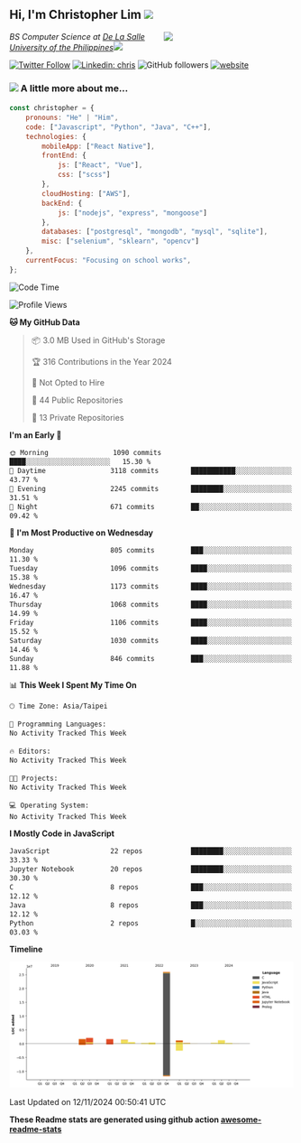 <h2>Hi, I'm Christopher Lim <img src="https://media3.giphy.com/media/r3SVtaGUukD5V6UjzP/giphy.gif" width="50" /></h2>
<img align='right' src="https://media.giphy.com/media/M9gbBd9nbDrOTu1Mqx/giphy.gif" width="230">
<p><em>BS Computer Science at <a href="https://www.dlsu.edu.ph/">De La Salle University of the Philippines</a><img src="https://media.giphy.com/media/WUlplcMpOCEmTGBtBW/giphy.gif" width="30"> 
</em></p>

[![Twitter Follow](https://img.shields.io/twitter/follow/ClovesJL?label=Follow)](https://twitter.com/intent/follow?screen_name=ClovesJL)
[![Linkedin: chris](https://img.shields.io/badge/-chris-blue?style=flat-square&logo=Linkedin&logoColor=white&link=https://www.linkedin.com/in/christopher-lim-122831183/)](https://www.linkedin.com/in/christopher-lim-122831183/)
![GitHub followers](https://img.shields.io/github/followers/cc-visionary?label=Follow&style=social)
[![website](https://img.shields.io/badge/Website-46a2f1.svg?&style=flat-square&logo=Google-Chrome&logoColor=white&link=http://christopherlim.surge.sh/)](http://christopherlim.surge.sh/)

### <img src="https://media.giphy.com/media/VgCDAzcKvsR6OM0uWg/giphy.gif" width="50"> A little more about me...  

```javascript
const christopher = {
    pronouns: "He" | "Him",
    code: ["Javascript", "Python", "Java", "C++"],
    technologies: {
        mobileApp: ["React Native"],
        frontEnd: {
            js: ["React", "Vue"],
            css: ["scss"]
        },
        cloudHosting: ["AWS"],
        backEnd: {
            js: ["nodejs", "express", "mongoose"]
        },
        databases: ["postgresql", "mongodb", "mysql", "sqlite"],
        misc: ["selenium", "sklearn", "opencv"]
    },
    currentFocus: "Focusing on school works",
};
```

<!--START_SECTION:waka-->
![Code Time](http://img.shields.io/badge/Code%20Time-825%20hrs%2018%20mins-blue)

![Profile Views](http://img.shields.io/badge/Profile%20Views-4-blue)

**🐱 My GitHub Data** 

> 📦 3.0 MB Used in GitHub's Storage 
 > 
> 🏆 316 Contributions in the Year 2024
 > 
> 🚫 Not Opted to Hire
 > 
> 📜 44 Public Repositories 
 > 
> 🔑 13 Private Repositories 
 > 
**I'm an Early 🐤** 

```text
🌞 Morning                1090 commits        ████░░░░░░░░░░░░░░░░░░░░░   15.30 % 
🌆 Daytime                3118 commits        ███████████░░░░░░░░░░░░░░   43.77 % 
🌃 Evening                2245 commits        ████████░░░░░░░░░░░░░░░░░   31.51 % 
🌙 Night                  671 commits         ██░░░░░░░░░░░░░░░░░░░░░░░   09.42 % 
```
📅 **I'm Most Productive on Wednesday** 

```text
Monday                   805 commits         ███░░░░░░░░░░░░░░░░░░░░░░   11.30 % 
Tuesday                  1096 commits        ████░░░░░░░░░░░░░░░░░░░░░   15.38 % 
Wednesday                1173 commits        ████░░░░░░░░░░░░░░░░░░░░░   16.47 % 
Thursday                 1068 commits        ████░░░░░░░░░░░░░░░░░░░░░   14.99 % 
Friday                   1106 commits        ████░░░░░░░░░░░░░░░░░░░░░   15.52 % 
Saturday                 1030 commits        ████░░░░░░░░░░░░░░░░░░░░░   14.46 % 
Sunday                   846 commits         ███░░░░░░░░░░░░░░░░░░░░░░   11.88 % 
```


📊 **This Week I Spent My Time On** 

```text
🕑︎ Time Zone: Asia/Taipei

💬 Programming Languages: 
No Activity Tracked This Week

🔥 Editors: 
No Activity Tracked This Week

🐱‍💻 Projects: 
No Activity Tracked This Week

💻 Operating System: 
No Activity Tracked This Week
```

**I Mostly Code in JavaScript** 

```text
JavaScript               22 repos            ████████░░░░░░░░░░░░░░░░░   33.33 % 
Jupyter Notebook         20 repos            ████████░░░░░░░░░░░░░░░░░   30.30 % 
C                        8 repos             ███░░░░░░░░░░░░░░░░░░░░░░   12.12 % 
Java                     8 repos             ███░░░░░░░░░░░░░░░░░░░░░░   12.12 % 
Python                   2 repos             █░░░░░░░░░░░░░░░░░░░░░░░░   03.03 % 
```



**Timeline**

![Lines of Code chart](https://raw.githubusercontent.com/cc-visionary/cc-visionary/master/assets/bar_graph.png)


 Last Updated on 12/11/2024 00:50:41 UTC
<!--END_SECTION:waka-->

**These Readme stats are generated using github action [awesome-readme-stats](https://github.com/anmol098/waka-readme-stats)**
